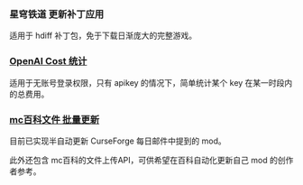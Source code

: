### 星穹铁道 更新补丁应用
适用于 hdiff 补丁包，免于下载日渐庞大的完整游戏。

### [OpenAI Cost 统计](https://github.com/sxjeru/Utility-Scripts/tree/main/openai-apikey-cost)
适用于无账号登录权限，只有 apikey 的情况下，简单统计某个 key 在某一时段内的总费用。

### [mc百科文件 批量更新](https://github.com/sxjeru/Utility-Scripts/tree/main/mcmod-auto-upload)
目前已实现半自动更新 CurseForge 每日邮件中提到的 mod。

此外还包含 mc百科的文件上传API，可供希望在百科自动化更新自己 mod 的创作者参考。
